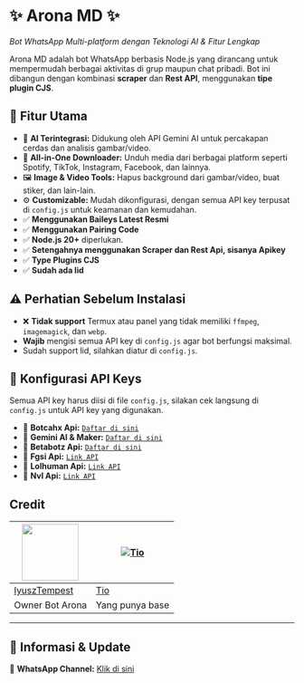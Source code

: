 # ✨ Arona MD ✨
_Bot WhatsApp Multi-platform dengan Teknologi AI & Fitur Lengkap_

Arona MD adalah bot WhatsApp berbasis Node.js yang dirancang untuk mempermudah berbagai aktivitas di grup maupun chat pribadi. Bot ini dibangun dengan kombinasi **scraper** dan **Rest API**, menggunakan **tipe plugin CJS**.

## 🚀 Fitur Utama

-   🤖 **AI Terintegrasi:** Didukung oleh API Gemini AI untuk percakapan cerdas dan analisis gambar/video.
-   🎵 **All-in-One Downloader:** Unduh media dari berbagai platform seperti Spotify, TikTok, Instagram, Facebook, dan lainnya.
-   🖼️ **Image & Video Tools:** Hapus background dari gambar/video, buat stiker, dan lain-lain.
-   ⚙️ **Customizable:** Mudah dikonfigurasi, dengan semua API key terpusat di `config.js` untuk keamanan dan kemudahan.
-   ✅ **Menggunakan Baileys Latest Resmi**
-   ✅ **Menggunakan Pairing Code**
-   ✅ **Node.js 20+** diperlukan.
-   ✅ **Setengahnya menggunakan Scraper dan Rest Api, sisanya Apikey**
-   ✅ **Type Plugins CJS**
-   ✅ **Sudah ada lid**

## ⚠️ Perhatian Sebelum Instalasi

-   ❌ **Tidak support** Termux atau panel yang tidak memiliki `ffmpeg`, `imagemagick`, dan `webp`.
-   **Wajib** mengisi semua API key di `config.js` agar bot berfungsi maksimal.
-   Sudah support lid, silahkan diatur di `config.js`.

## 🔐 Konfigurasi API Keys

Semua API key harus diisi di file `config.js`, silakan cek langsung di `config.js` untuk API key yang digunakan.

-   📌 **Botcahx Api:** [`Daftar di sini`](https://api.botcahx.eu.org)
-   🤖 **Gemini AI & Maker:** [`Daftar di sini`](https://ai.google.dev/gemini-api/docs)
-   📌 **Betabotz Api:** [`Daftar di sini`](https://api.betabotz.eu.org)
-   📌 **Fgsi Api:** [`Link API`](https://fgsi.koyeb.app/)
-   📌 **Lolhuman Api:** [`Link API`](https://api.lolhuman.xyz/)
-   📌 **Nvl Api:** [`Link API`](https//ytdlpyton.nvlgroup.my.id/)

## **Credit**  
<a href="https://github.com/IyuszTempest"><img src="https://github.com/IyuszTempest.png?size=100" width="100" height="100"></a> | [![Tio](https://github.com/BOTCAHX.png?size=100)](https://github.com/BOTCAHX)  
---|---  
[IyuszTempest](https://github.com/IyuszTempest)  | [Tio](https://github.com/BOTCAHX)  
Owner Bot Arona | Yang punya base

---

## 📢 Informasi & Update
📢 **WhatsApp Channel:** [Klik di sini](https://whatsapp.com/channel/0029VaUAQxUHwXb4O5mN610c)
